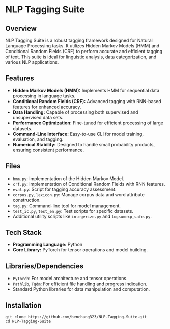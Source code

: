 # NLP Tagging Suite

## Overview

NLP Tagging Suite is a robust tagging framework designed for Natural Language Processing tasks. It utilizes Hidden Markov Models (HMM) and Conditional Random Fields (CRF) to perform accurate and efficient tagging of text. This suite is ideal for linguistic analysis, data categorization, and various NLP applications.

## Features

- **Hidden Markov Models (HMM):** Implements HMM for sequential data processing in language tasks.
- **Conditional Random Fields (CRF):** Advanced tagging with RNN-based features for enhanced accuracy.
- **Data Handling:** Capable of processing both supervised and unsupervised data sets.
- **Performance Optimization:** Fine-tuned for efficient processing of large datasets.
- **Command-Line Interface:** Easy-to-use CLI for model training, evaluation, and tagging.
- **Numerical Stability:** Designed to handle small probability products, ensuring consistent performance.

## Files

- `hmm.py`: Implementation of the Hidden Markov Model.
- `crf.py`: Implementation of Conditional Random Fields with RNN features.
- `eval.py`: Script for tagging accuracy assessment.
- `corpus.py`, `lexicon.py`: Manage corpus data and word attribute construction.
- `tag.py`: Command-line tool for model management.
- `test_ic.py`, `test_en.py`: Test scripts for specific datasets.
- Additional utility scripts like `integerize.py` and `logsumexp_safe.py`.

## Tech Stack

- **Programming Language:** Python
- **Core Library:** PyTorch for tensor operations and model building.

## Libraries/Dependencies

- `PyTorch`: For model architecture and tensor operations.
- `Pathlib`, `Tqdm`: For efficient file handling and progress indication.
- Standard Python libraries for data manipulation and computation.

## Installation
```
git clone https://github.com/benchang323/NLP-Tagging-Suite.git
cd NLP-Tagging-Suite
```
